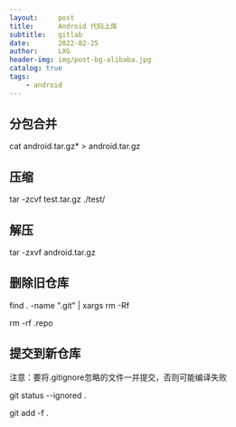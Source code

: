```yaml
---
layout:     post
title:      Android 代码上库
subtitle:   gitlab
date:       2022-02-25
author:     LXG
header-img: img/post-bg-alibaba.jpg
catalog: true
tags:
    - android
---
```


## 分包合并

cat android.tar.gz* > android.tar.gz

## 压缩

tar -zcvf test.tar.gz ./test/

## 解压

tar -zxvf android.tar.gz

## 删除旧仓库

find . -name ".git" | xargs rm -Rf

rm -rf .repo

## 提交到新仓库

注意：要将.gitignore忽略的文件一并提交，否则可能编译失败

git status --ignored .

git add -f .


